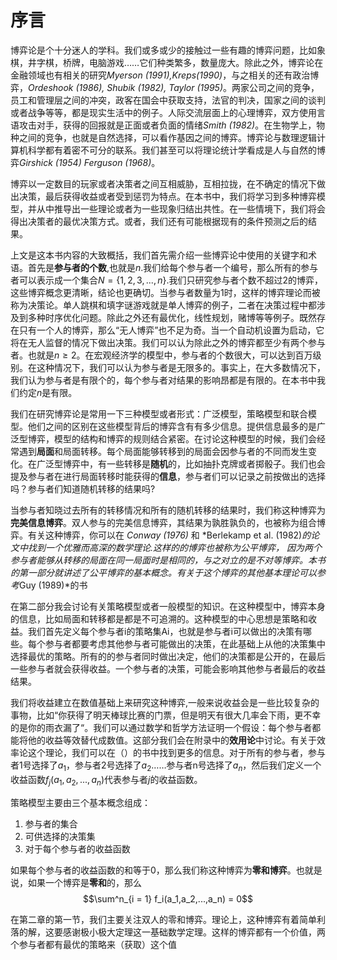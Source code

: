 # 序言
博弈论是个十分迷人的学科。我们或多或少的接触过一些有趣的博弈问题，比如象棋，井字棋，桥牌，电脑游戏……它们种类繁多，数量庞大。除此之外，博弈论在金融领域也有相关的研究*Myerson (1991),Kreps(1990)*，与之相关的还有政治博弈，*Ordeshook (1986), Shubik (1982), Taylor (1995)*。两家公司之间的竞争，员工和管理层之间的冲突，政客在国会中获取支持，法官的判决，国家之间的谈判或者战争等等，都是现实生活中的例子。人际交流层面上的心理博弈，双方使用言语攻击对手，获得的回报就是正面或者负面的情绪*Smith (1982)*。在生物学上，物种之间的竞争，也就是自然选择，可以看作基因之间的博弈。博弈论与数理逻辑计算机科学都有着密不可分的联系。我们甚至可以将理论统计学看成是人与自然的博弈*Girshick (1954) Ferguson (1968)*。

博弈以一定数目的玩家或者决策者之间互相威胁，互相拉拢，在不确定的情况下做出决策，最后获得收益或者受到惩罚为特点。在本书中，我们将学习到多种博弈模型，并从中推导出一些理论或者为一些现象归结出共性。在一些情境下，我们将会得出决策者的最优决策方式。或者，我们还有可能根据现有的条件预测之后的结果。

上文是这本书内容的大致概括，我们首先需介绍一些博弈论中使用的关键字和术语。首先是**参与者的个数**,也就是$n$.我们给每个参与者一个编号，那么所有的参与者可以表示成一个集合$N = \{1,2,3,...,n\}$.我们只研究参与者个数不超过2的博弈，这些博弈概念更清晰，结论也更确切。当参与者数量为1时，这样的博弈理论而被称为决策论。单人跳棋和填字谜游戏就是单人博弈的例子，二者在决策过程中都涉及到多种时序优化问题。除此之外还有最优化，线性规划，赌博等等例子。既然存在只有一个人的博弈，那么“无人博弈”也不足为奇。当一个自动机设置为启动，它将在无人监督的情况下做出决策。我们可以认为除此之外的博弈都至少有两个参与者。也就是$n \ge 2$。在宏观经济学的模型中，参与者的个数很大，可以达到百万级别。在这种情况下，我们可以认为参与者是无限多的。事实上，在大多数情况下，我们认为参与者是有限个的，每个参与者对结果的影响昂都是有限的。在本书中我们约定$n$是有限。

我们在研究博弈论是常用一下三种模型或者形式：广泛模型，策略模型和联合模型。他们之间的区别在这些模型背后的博弈含有有多少信息。提供信息最多的是广泛型博弈，模型的结构和博弈的规则结合紧密。在讨论这种模型的时候，我们会经常遇到**局面**和局面转移。每个局面能够转移到的局面会因参与者的不同而发生变化。在广泛型博弈中，有一些转移是**随机**的，比如抽扑克牌或者掷骰子。我们也会提及参与者在进行局面转移时能获得的**信息**，参与者们可以记录之前按做出的选择吗？参与者们知道随机转移的结果吗?

当参与者知晓过去所有的转移情况和所有的随机转移的结果时，我们称这种博弈为**完美信息博弈**。双人参与的完美信息博弈，其结果为孰胜孰负的，也被称为组合博弈。有关这种博弈，你可以在 *Conway (1976)* 和 *Berlekamp et al. (1982)*的论文中找到一个优雅而高深的数学理论.这样的的博弈也被称为公平博弈， 因为两个参与者能够从转移的局面在同一局面时是相同的，与之对立的是不对等博弈。本书的第一部分就讲述了公平博弈的基本概念。有关于这个博弈的其他基本理论可以参考*Guy (1989)*的书

在第二部分我会讨论有关策略模型或者一般模型的知识。在这种模型中，博弈本身的信息，比如局面和转移都是都是不可追溯的。这种模型的中心思想是策略和收益。我们首先定义每个参与者i的策略集Ai，也就是参与者i可以做出的决策有哪些。每个参与者都要考虑其他参与者可能做出的决策，在此基础上从他的决策集中选择最优的策略。所有的的参与者同时做出决定，他们的决策都是公开的，在最后一些参与者就会获得收益。一个参与者的决策，可能会影响其他参与者最后的收益结果。

我们将收益建立在数值基础上来研究这种博弈,一般来说收益会是一些比较复杂的事物，比如“你获得了明天棒球比赛的门票，但是明天有很大几率会下雨，更不幸的是你的雨衣漏了“。我们可以通过数学和哲学方法证明一个假设：每个参与者都能将他的收益等效替代成数值。这部分我们会在附录中的**效用论**中讨论。有关于效率论这个理论，我们可以在（）的书中找到更多的信息。对于所有的参与者，参与者1号选择了$a_1$，参与者2号选择了$a_2$……参与者n号选择了$a_n$，然后我们定义一个收益函数$f_j(a_1,a_2,...,a_n)$代表参与者$j$的收益函数。

策略模型主要由三个基本概念组成：
1. 参与者的集合
2. 可供选择的决策集
3. 对于每个参与者的收益函数

如果每个参与者的收益函数的和等于0，那么我们称这种博弈为**零和博弈**。也就是说，如果一个博弈是**零和**的，那么
$$\sum^n_{i = 1} f_i(a_1,a_2,...,a_n) = 0$$

在第二章的第一节，我们主要关注双人的零和博弈。理论上，这种博弈有着简单利落的解，这要感谢极小极大定理这一基础数学定理。这样的博弈都有一个价值，两个参与者都有最优的策略来（获取）这个值




